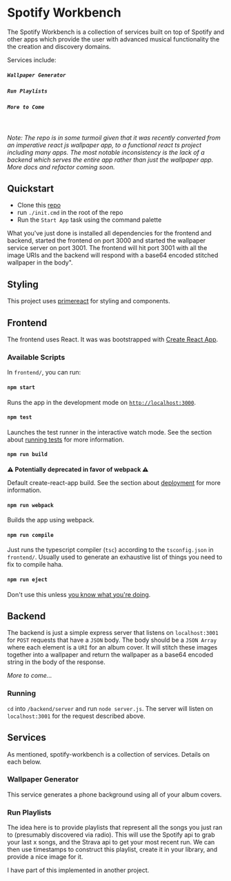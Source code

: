 # Spotify Workbench

The Spotify Workbench is a collection of services built on top of Spotify and other apps which provide the user with advanced musical functionality the the creation and discovery domains.

Services include:

##### `Wallpaper Generator`

##### `Run Playlists`

##### `More to Come`

<br>

_Note: The repo is in some turmoil given that it was recently converted from an imperative react js wallpaper app, to a functional react ts project including many apps. The most notable inconsistency is the lack of a backend which serves the entire app rather than just the wallpaper app. More docs and refactor coming soon._

## Quickstart

- Clone this [repo](https://github.com/Cutaiar/album-cover-wallpaper.git)
- run `./init.cmd` in the root of the repo
- Run the `Start App` task using the command palette

What you've just done is installed all dependencies for the frontend and backend, started the frontend on port 3000 and started the wallpaper service server on port 3001. The frontend will hit port 3001 with all the image URIs and the backend will respond with a base64 encoded stitched wallpaper in the body".

## Styling

This project uses [primereact](https://primefaces.org/primereact/showcase/#/setup) for styling and components.

## Frontend

The frontend uses React. It was was bootstrapped with [Create React App](https://github.com/facebook/create-react-app).

### Available Scripts

In `frontend/`, you can run:

#### `npm start`

Runs the app in the development mode on [`http://localhost:3000`](http://localhost:3000).

#### `npm test`

Launches the test runner in the interactive watch mode. See the section about [running tests](https://facebook.github.io/create-react-app/docs/running-tests) for more information.

#### `npm run build`

**⚠ Potentially deprecated in favor of webpack ⚠️**

Default create-react-app build. See the section about [deployment](https://facebook.github.io/create-react-app/docs/deployment) for more information.

#### `npm run webpack`

Builds the app using webpack.

#### `npm run compile`

Just runs the typescript compiler (`tsc`) according to the `tsconfig.json` in `frontend/`. Usually used to generate an exhaustive list of things you need to fix to compile haha.

#### `npm run eject`

Don't use this unless [you know what you're doing](https://facebook.github.io/create-react-app/docs/deployment).

## Backend

The backend is just a simple express server that listens on `localhost:3001` for `POST` requests that have a `JSON` body. The body should be a `JSON Array` where each element is a `URI` for an album cover. It will stitch these images together into a wallpaper and return the wallpaper as a base64 encoded string in the body of the response.

_More to come..._

### Running

`cd` into `/backend/server` and run `node server.js`. The server will listen on `localhost:3001` for the request described above.

## Services

As mentioned, spotify-workbench is a collection of services. Details on each below.

### Wallpaper Generator

This service generates a phone background using all of your album covers.

### Run Playlists

The idea here is to provide playlists that represent all the songs you just ran to (presumably discovered via radio). This will use the Spotify api to grab your last x songs, and the Strava api to get your most recent run. We can then use timestamps to construct this playlist, create it in your library, and provide a nice image for it.

I have part of this implemented in another project.
